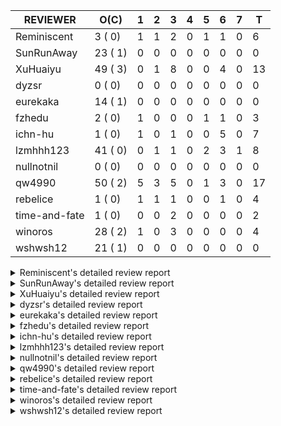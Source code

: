 |   REVIEWER    |  O(C)   | 1 | 2 | 3 | 4 | 5 | 6 | 7 | T  |
|---------------|---------|---|---|---|---|---|---|---|----|
| Reminiscent   |  3 ( 0) | 1 | 1 | 2 | 0 | 1 | 1 | 0 |  6 |
| SunRunAway    | 23 ( 1) | 0 | 0 | 0 | 0 | 0 | 0 | 0 |  0 |
| XuHuaiyu      | 49 ( 3) | 0 | 1 | 8 | 0 | 0 | 4 | 0 | 13 |
| dyzsr         |  0 ( 0) | 0 | 0 | 0 | 0 | 0 | 0 | 0 |  0 |
| eurekaka      | 14 ( 1) | 0 | 0 | 0 | 0 | 0 | 0 | 0 |  0 |
| fzhedu        |  2 ( 0) | 1 | 0 | 0 | 0 | 1 | 1 | 0 |  3 |
| ichn-hu       |  1 ( 0) | 1 | 0 | 1 | 0 | 0 | 5 | 0 |  7 |
| lzmhhh123     | 41 ( 0) | 0 | 1 | 1 | 0 | 2 | 3 | 1 |  8 |
| nullnotnil    |  0 ( 0) | 0 | 0 | 0 | 0 | 0 | 0 | 0 |  0 |
| qw4990        | 50 ( 2) | 5 | 3 | 5 | 0 | 1 | 3 | 0 | 17 |
| rebelice      |  1 ( 0) | 1 | 1 | 1 | 0 | 0 | 1 | 0 |  4 |
| time-and-fate |  1 ( 0) | 0 | 0 | 2 | 0 | 0 | 0 | 0 |  2 |
| winoros       | 28 ( 2) | 1 | 0 | 3 | 0 | 0 | 0 | 0 |  4 |
| wshwsh12      | 21 ( 1) | 0 | 0 | 0 | 0 | 0 | 0 | 0 |  0 |


<details> 
  <summary>Reminiscent's detailed review report</summary> 

## To Be Reviewed

|    REPO    |                                                                   PR                                                                   | C | LASTED |
|------------|----------------------------------------------------------------------------------------------------------------------------------------|---|--------|
| tidb/21896 | [planner: fix union doesn't handle collate correctly (#21854)](https://github.com/pingcap/tidb/pull/21896)                             |   | 65d19h |
| tidb/22354 | [planner: do not cache prepared plan if optimization depends on mutable constant (#22349)](https://github.com/pingcap/tidb/pull/22354) |   | 43d23h |
| tidb/22918 | [sessionctx: add optimization-time and wait-TS-time into the slow log (#17869)](https://github.com/pingcap/tidb/pull/22918)            |   | 16h    |


## Reviewed in Last 7 Days

|    REPO    |                                                              PR                                                               | C | D |   R    |
|------------|-------------------------------------------------------------------------------------------------------------------------------|---|---|--------|
| tidb/22911 | [statistics: make dump/load/show-stats be compatible with global-stats](https://github.com/pingcap/tidb/pull/22911)           |   | 1 | 1h     |
| tidb/22625 | [planner, statistics: allow (auto) analyze single partition in dynamic-only mode](https://github.com/pingcap/tidb/pull/22625) |   | 2 | 24d14h |
| tidb/22866 | [*: modify the switch to control global stats](https://github.com/pingcap/tidb/pull/22866)                                    |   | 3 | 0h     |
| tidb/22848 | [statistics: merge poped topn when generating the global histogram](https://github.com/pingcap/tidb/pull/22848)               |   | 3 | 1d19h  |
| tidb/22833 | [planner: fix where condition index out of range](https://github.com/pingcap/tidb/pull/22833)                                 |   | 5 | 1h     |
| tidb/22603 | [statistics: merge the partition-level histograms to a global-level histogram](https://github.com/pingcap/tidb/pull/22603)    |   | 6 | 21d16h |


</details> 


<details> 
  <summary>SunRunAway's detailed review report</summary> 

## To Be Reviewed

|     REPO     |                                                                  PR                                                                   | C | LASTED  |
|--------------|---------------------------------------------------------------------------------------------------------------------------------------|---|---------|
| docs-cn/4669 | [sql-optimization: extended statistics documentation](https://github.com/pingcap/docs-cn/pull/4669)                                   |   | 134d17h |
| tidb/19178   | [executor: Refactor probe channel](https://github.com/pingcap/tidb/pull/19178)                                                        |   | 195d16h |
| docs-cn/5561 | [Add sql optimization-related docs to toc](https://github.com/pingcap/docs-cn/pull/5561)                                              |   | 2d15h   |
| tidb/19347   | [executor: support new syntax `create/drop binding for digest` for tidb dashboard usage](https://github.com/pingcap/tidb/pull/19347)  |   | 187d23h |
| tidb/19807   | [executor: parallel evaluation for hash aggregate distinct](https://github.com/pingcap/tidb/pull/19807)                               |   | 173d10h |
| tidb/19900   | [executor: enable inline projection for sort&topN](https://github.com/pingcap/tidb/pull/19900)                                        | Y | 168d18h |
| tidb/20140   | [expressions: Support `bin-to-uuid` and `uuid-to-bin`](https://github.com/pingcap/tidb/pull/20140)                                    |   | 155d22h |
| tidb/20220   | [*: new secondary index value format](https://github.com/pingcap/tidb/pull/20220)                                                     |   | 152d16h |
| tidb/20765   | [planner: support stable result mode](https://github.com/pingcap/tidb/pull/20765)                                                     |   | 114d17h |
| tidb/21207   | [planner: fix the inappropriate out-of-range range estimation rule](https://github.com/pingcap/tidb/pull/21207)                       |   | 93d19h  |
| tidb/21277   | [executor: fix split table with large integers](https://github.com/pingcap/tidb/pull/21277)                                           |   | 91d19h  |
| tidb/21381   | [*: optimize analyze cluster index table](https://github.com/pingcap/tidb/pull/21381)                                                 |   | 86d17h  |
| tidb/21834   | [planner: enhanced index range calculation plan](https://github.com/pingcap/tidb/pull/21834)                                          |   | 70d18h  |
| tidb/21876   | [planner: bypass the DNF restriction if index merge hint is specified (#20799)](https://github.com/pingcap/tidb/pull/21876)           |   | 68d19h  |
| tidb/21878   | [planner: do not push down lock to pointGet/bacthPointGet when selection exists](https://github.com/pingcap/tidb/pull/21878)          |   | 68d18h  |
| tidb/21956   | [planner/preprocessor: disallow into-outfile clause in some place](https://github.com/pingcap/tidb/pull/21956)                        |   | 63d23h  |
| tidb/22026   | [expression: separated arithmeticPlusIntSig](https://github.com/pingcap/tidb/pull/22026)                                              |   | 61d20h  |
| tidb/22043   | [planner, executor: enhance the limit pushdown rule.](https://github.com/pingcap/tidb/pull/22043)                                     |   | 59d10h  |
| tidb/22114   | [test: fix globalkilltest (#21987)](https://github.com/pingcap/tidb/pull/22114)                                                       |   | 56d12h  |
| tidb/22181   | [planner, expression: fix error when using IN combined with subquery (#22080)](https://github.com/pingcap/tidb/pull/22181)            |   | 50d17h  |
| tidb/22217   | [*: rewrite origin SQL with default DB for SQL bindings (#21275)](https://github.com/pingcap/tidb/pull/22217)                         |   | 49d17h  |
| tidb/22365   | [planner: check index valid while forUpdateRead (#22152)](https://github.com/pingcap/tidb/pull/22365)                                 |   | 43d19h  |
| tidb/22379   | [[experiment] executor: allow aggregation to spill disk when running out of memory quota](https://github.com/pingcap/tidb/pull/22379) |   | 42d19h  |


## Reviewed in Last 7 Days

| REPO | PR | C | D | R |
|------|----|---|---|---|


</details> 


<details> 
  <summary>XuHuaiyu's detailed review report</summary> 

## To Be Reviewed

|    REPO    |                                                                              PR                                                                              | C | LASTED  |
|------------|--------------------------------------------------------------------------------------------------------------------------------------------------------------|---|---------|
| tidb/19900 | [executor: enable inline projection for sort&topN](https://github.com/pingcap/tidb/pull/19900)                                                               | Y | 168d18h |
| tidb/19957 | [executor: add builtin aggregate function `json_arrayagg`](https://github.com/pingcap/tidb/pull/19957)                                                       | Y | 166d13h |
| tidb/20040 | [planner, expression: take NullFlag into consideration when optimize the `int non-const` <cmp > `non-int const`](https://github.com/pingcap/tidb/pull/20040) | Y | 161d13h |
| tidb/20140 | [expressions: Support `bin-to-uuid` and `uuid-to-bin`](https://github.com/pingcap/tidb/pull/20140)                                                           |   | 155d22h |
| tidb/20311 | [expression: fix overflow error when convert bit to int64 (#20266)](https://github.com/pingcap/tidb/pull/20311)                                              |   | 147d21h |
| tidb/20576 | [*: fix stats feedback after tableReader handle multiple ranges](https://github.com/pingcap/tidb/pull/20576)                                                 |   | 126d13h |
| tidb/20790 | [collation: add pinyin collation for chinese charset support](https://github.com/pingcap/tidb/pull/20790)                                                    |   | 113d20h |
| tidb/20905 | [planner: fix statement-optimize not work in `TryFastPlan`](https://github.com/pingcap/tidb/pull/20905)                                                      |   | 110d17h |
| tidb/20972 | [expression: POC implementation of Vitess hashing algorithm.](https://github.com/pingcap/tidb/pull/20972)                                                    |   | 106d0h  |
| tidb/21064 | [planner, executor: fix cast not check error](https://github.com/pingcap/tidb/pull/21064)                                                                    |   | 101d8h  |
| tidb/21149 | [executor:Add runtime stat for IndexMergeReaderExecutor (#20653)](https://github.com/pingcap/tidb/pull/21149)                                                |   | 97d14h  |
| tidb/21228 | [executor: return the result immediately when combining LIMIT row_count with DISTINCT](https://github.com/pingcap/tidb/pull/21228)                           |   | 93d13h  |
| tidb/21304 | [executor: Add the HashAggExec runtime information (#20577)](https://github.com/pingcap/tidb/pull/21304)                                                     |   | 91d12h  |
| tidb/21334 | [*: make rollback work on user-defined variables](https://github.com/pingcap/tidb/pull/21334)                                                                |   | 90d14h  |
| tidb/21340 | [executor: initialize expensive query handler on domain creation](https://github.com/pingcap/tidb/pull/21340)                                                |   | 89d23h  |
| tidb/21476 | [planner: check for decimal format in cast expr (#20836)](https://github.com/pingcap/tidb/pull/21476)                                                        |   | 83d15h  |
| tidb/21536 | [executor: add slow-log file meta cache to avoid repeat read file meta information](https://github.com/pingcap/tidb/pull/21536)                              |   | 79d14h  |
| tidb/21564 | [ddl: fix Incorrect behavior of NO_ZERO_DATE when altering table](https://github.com/pingcap/tidb/pull/21564)                                                |   | 78d15h  |
| tidb/21680 | [planner: report error when ORDER BY conflicts with DISTINCT (#21286)](https://github.com/pingcap/tidb/pull/21680)                                           |   | 75d16h  |
| tidb/21853 | [expression: fix compatibility behaviors in time_format with MySQL (#21559)](https://github.com/pingcap/tidb/pull/21853)                                     |   | 69d18h  |
| tidb/21896 | [planner: fix union doesn't handle collate correctly (#21854)](https://github.com/pingcap/tidb/pull/21896)                                                   |   | 65d19h  |
| tidb/22131 | [privilege: remove leading and trailing space when create user and role](https://github.com/pingcap/tidb/pull/22131)                                         |   | 55d19h  |
| tidb/22149 | [session: set process info before building plan (#22101)](https://github.com/pingcap/tidb/pull/22149)                                                        |   | 51d19h  |
| tidb/22163 | [expression: separated arithmeticMinusIntSig](https://github.com/pingcap/tidb/pull/22163)                                                                    |   | 51d13h  |
| tidb/22186 | [executor: fix select into outfile with year type column has no data (#22175)](https://github.com/pingcap/tidb/pull/22186)                                   |   | 50d16h  |
| tidb/22294 | [planner, table: optimize the list partition pruner for range query](https://github.com/pingcap/tidb/pull/22294)                                             |   | 47d19h  |
| tidb/22307 | [ddl: fix update can see columns not public](https://github.com/pingcap/tidb/pull/22307)                                                                     |   | 47d15h  |
| tidb/22381 | [planner: check schema stale for plan cache when forUpdateRead](https://github.com/pingcap/tidb/pull/22381)                                                  |   | 42d14h  |
| tidb/22616 | [expression: from_unixtime accept 64-bit integers](https://github.com/pingcap/tidb/pull/22616)                                                               |   | 26d23h  |
| tidb/22617 | [metrics: fix wrong bucket name of coprocessor cache (#22454)](https://github.com/pingcap/tidb/pull/22617)                                                   |   | 26d23h  |
| tidb/22624 | [ planner: not pruning column used by union scan condition (#21640)](https://github.com/pingcap/tidb/pull/22624)                                             |   | 26d16h  |
| tidb/22640 | [*: refactor ExecuteInternal to return single resultset (#22546)](https://github.com/pingcap/tidb/pull/22640)                                                |   | 23d20h  |
| tidb/22696 | [expression: enable arithmetic Mod push down](https://github.com/pingcap/tidb/pull/22696)                                                                    |   | 21d17h  |
| tidb/22711 | [executor: Fix inline schema name](https://github.com/pingcap/tidb/pull/22711)                                                                               |   | 21d11h  |
| tidb/22722 | [planner, errno: make error code of ErrMixOfGroupFuncAndFields consistent with MySQL](https://github.com/pingcap/tidb/pull/22722)                            |   | 20d20h  |
| tidb/22736 | [executor: fix load data losing connection when batch_dml_size is set (#22724)](https://github.com/pingcap/tidb/pull/22736)                                  |   | 19d23h  |
| tidb/22784 | [oracle: make @@txn_scope only support local and global](https://github.com/pingcap/tidb/pull/22784)                                                         |   | 6d19h   |
| tidb/22786 | [config: deprecate `tikv-client.copr-cache.enable`](https://github.com/pingcap/tidb/pull/22786)                                                              |   | 6d18h   |
| tidb/22814 | [expression: fix enum and set type expression in where clause (#22785)](https://github.com/pingcap/tidb/pull/22814)                                          |   | 5d18h   |
| tidb/22815 | [expression: fix enum and set type expression in where clause (#22785)](https://github.com/pingcap/tidb/pull/22815)                                          |   | 5d18h   |
| tidb/22832 | [expression: push down EXTRACT to TiFlash](https://github.com/pingcap/tidb/pull/22832)                                                                       |   | 5d1h    |
| tidb/22844 | [expression: do not adjust int when it is null and compared year (#22821)](https://github.com/pingcap/tidb/pull/22844)                                       |   | 4d19h   |
| tidb/22861 | [executor: track memory usage of aggregate unparelled logic and distinct partial result.](https://github.com/pingcap/tidb/pull/22861)                        |   | 2d22h   |
| tidb/22864 | [config: use experimental_enable_list_partition to enable list table partition feature](https://github.com/pingcap/tidb/pull/22864)                          |   | 2d21h   |
| tidb/22871 | [planner/core: skip clustered index during admin check table](https://github.com/pingcap/tidb/pull/22871)                                                    |   | 2d13h   |
| tidb/22886 | [*: rename tidb_enable_tiflash_fallback_tikv to tidb_enable_engine_fallback](https://github.com/pingcap/tidb/pull/22886)                                     |   | 1d19h   |
| tidb/22912 | [executor: reduce useless memory allocation in min/max aggregate](https://github.com/pingcap/tidb/pull/22912)                                                |   | 18h     |
| tidb/22914 | [partition: fix hash partition with not between condition get wrong result](https://github.com/pingcap/tidb/pull/22914)                                      |   | 17h     |
| tidb/22922 | [store/tikv: move coprocessor out](https://github.com/pingcap/tidb/pull/22922)                                                                               |   | 15h     |


## Reviewed in Last 7 Days

|    REPO    |                                                                  PR                                                                   | C | D |   R    |
|------------|---------------------------------------------------------------------------------------------------------------------------------------|---|---|--------|
| tidb/22883 | [executor: fix regression by Tracker.Consume in aggregate.](https://github.com/pingcap/tidb/pull/22883)                               |   | 2 | 0h     |
| tidb/22822 | [expression: fixed error msg in builtinArithmeticMinusIntSig](https://github.com/pingcap/tidb/pull/22822)                             |   | 3 | 2d23h  |
| tidb/22507 | [types: fix the bug about the wrong query result for decimal type ](https://github.com/pingcap/tidb/pull/22507)                       |   | 3 | 28d7h  |
| tidb/22559 | [planner: split test data from test cases in cbo_test.go](https://github.com/pingcap/tidb/pull/22559)                                 |   | 3 | 26d2h  |
| tidb/22714 | [executor: add close recordSet in executor](https://github.com/pingcap/tidb/pull/22714)                                               |   | 3 | 18d6h  |
| tidb/22760 | [expression: fix wrong error info](https://github.com/pingcap/tidb/pull/22760)                                                        |   | 3 | 14d7h  |
| tidb/22830 | [planner: fix incorrect duration between compare](https://github.com/pingcap/tidb/pull/22830)                                         |   | 3 | 2d17h  |
| tidb/22426 | [expression: fix bugs in builtinfunction ArithmeticMinusInt logic](https://github.com/pingcap/tidb/pull/22426)                        |   | 3 | 34d23h |
| tidb/22861 | [executor: track memory usage of aggregate unparelled logic and distinct partial result.](https://github.com/pingcap/tidb/pull/22861) |   | 3 | 5h     |
| tidb/22812 | [ executor: add new format specifier(%# %@ %.) for str_to_date expression (#22790)](https://github.com/pingcap/tidb/pull/22812)       |   | 6 | 0h     |
| tidb/22790 | [ executor: add new format specifier(%# %@ %.) for str_to_date expression](https://github.com/pingcap/tidb/pull/22790)                |   | 6 | 21h    |
| tidb/22785 | [expression: fix enum and set type expression in where clause](https://github.com/pingcap/tidb/pull/22785)                            |   | 6 | 23h    |
| tidb/22737 | [executor: fix load data losing connection when batch_dml_size is set (#22724)](https://github.com/pingcap/tidb/pull/22737)           |   | 6 | 14d0h  |


</details> 


<details> 
  <summary>dyzsr's detailed review report</summary> 

## To Be Reviewed

| REPO | PR | C | LASTED |
|------|----|---|--------|


## Reviewed in Last 7 Days

| REPO | PR | C | D | R |
|------|----|---|---|---|


</details> 


<details> 
  <summary>eurekaka's detailed review report</summary> 

## To Be Reviewed

|    REPO    |                                                                   PR                                                                   | C | LASTED  |
|------------|----------------------------------------------------------------------------------------------------------------------------------------|---|---------|
| tidb/19347 | [executor: support new syntax `create/drop binding for digest` for tidb dashboard usage](https://github.com/pingcap/tidb/pull/19347)   |   | 187d23h |
| tidb/20877 | [statistics: collect index usage information](https://github.com/pingcap/tidb/pull/20877)                                              |   | 111d16h |
| tidb/21444 | [planner: ignore anonymous index while tiflash replica is available](https://github.com/pingcap/tidb/pull/21444)                       |   | 84d12h  |
| tidb/21680 | [planner: report error when ORDER BY conflicts with DISTINCT (#21286)](https://github.com/pingcap/tidb/pull/21680)                     |   | 75d16h  |
| tidb/21994 | [range: fix overflow value access index ](https://github.com/pingcap/tidb/pull/21994)                                                  |   | 62d22h  |
| tidb/22342 | [session: fix two cases when updating bind info (#22338)](https://github.com/pingcap/tidb/pull/22342)                                  |   | 44d18h  |
| tidb/22354 | [planner: do not cache prepared plan if optimization depends on mutable constant (#22349)](https://github.com/pingcap/tidb/pull/22354) |   | 43d23h  |
| tidb/22369 | [session: fix the duplicate binding case when updating bind info (#22367)](https://github.com/pingcap/tidb/pull/22369)                 |   | 43d17h  |
| tidb/22416 | [core: fix subQuery at projection in only_full_group](https://github.com/pingcap/tidb/pull/22416)                                      | Y | 39d11h  |
| tidb/22559 | [planner: split test data from test cases in cbo_test.go](https://github.com/pingcap/tidb/pull/22559)                                  |   | 28d19h  |
| tidb/22733 | [bindinfo: use new sql apis (#22653)](https://github.com/pingcap/tidb/pull/22733)                                                      |   | 20d15h  |
| tidb/22734 | [bindinfo: use new sql apis (#22653)](https://github.com/pingcap/tidb/pull/22734)                                                      |   | 20d15h  |
| tidb/22778 | [*: add support for dynamic privileges](https://github.com/pingcap/tidb/pull/22778)                                                    |   | 8d7h    |
| tidb/22921 | [planner: make column pruning support cluster index](https://github.com/pingcap/tidb/pull/22921)                                       |   | 15h     |


## Reviewed in Last 7 Days

| REPO | PR | C | D | R |
|------|----|---|---|---|


</details> 


<details> 
  <summary>fzhedu's detailed review report</summary> 

## To Be Reviewed

|    REPO    |                                                  PR                                                   | C | LASTED |
|------------|-------------------------------------------------------------------------------------------------------|---|--------|
| tidb/22662 | [planner/core: let mpp support partition tables](https://github.com/pingcap/tidb/pull/22662)          |   | 22d18h |
| tidb/22845 | [planner: fix bug of mpp wrongly set schema of exchanger](https://github.com/pingcap/tidb/pull/22845) |   | 4d17h  |


## Reviewed in Last 7 Days

|    REPO    |                                                              PR                                                              | C | D |   R    |
|------------|------------------------------------------------------------------------------------------------------------------------------|---|---|--------|
| tidb/22803 | [store/mockstore/unistore: refine and add more mpp tests](https://github.com/pingcap/tidb/pull/22803)                        |   | 1 | 5d9h   |
| tidb/22725 | [planner, distsql: fix the behaviour of building ranges for TiFlash](https://github.com/pingcap/tidb/pull/22725)             |   | 5 | 15d23h |
| tidb/22713 | [expression: Add warning info for exprs that can not be pushed to storage layer](https://github.com/pingcap/tidb/pull/22713) |   | 6 | 15d12h |


</details> 


<details> 
  <summary>ichn-hu's detailed review report</summary> 

## To Be Reviewed

|    REPO    |                                                            PR                                                            | C | LASTED |
|------------|--------------------------------------------------------------------------------------------------------------------------|---|--------|
| tidb/21853 | [expression: fix compatibility behaviors in time_format with MySQL (#21559)](https://github.com/pingcap/tidb/pull/21853) |   | 69d18h |


## Reviewed in Last 7 Days

|    REPO    |                                                           PR                                                           | C | D |   R    |
|------------|------------------------------------------------------------------------------------------------------------------------|---|---|--------|
| tidb/22912 | [executor: reduce useless memory allocation in min/max aggregate](https://github.com/pingcap/tidb/pull/22912)          |   | 1 | 3h     |
| tidb/22844 | [expression: do not adjust int when it is null and compared year (#22821)](https://github.com/pingcap/tidb/pull/22844) |   | 3 | 1d20h  |
| tidb/22821 | [expression: do not adjust int when it is null and compared year](https://github.com/pingcap/tidb/pull/22821)          |   | 6 | 0h     |
| tidb/22815 | [expression: fix enum and set type expression in where clause (#22785)](https://github.com/pingcap/tidb/pull/22815)    |   | 6 | 0h     |
| tidb/22814 | [expression: fix enum and set type expression in where clause (#22785)](https://github.com/pingcap/tidb/pull/22814)    |   | 6 | 0h     |
| tidb/22785 | [expression: fix enum and set type expression in where clause](https://github.com/pingcap/tidb/pull/22785)             |   | 6 | 23h    |
| tidb/22701 | [expression: refine performance of EXTRACT function](https://github.com/pingcap/tidb/pull/22701)                       |   | 6 | 15d20h |


</details> 


<details> 
  <summary>lzmhhh123's detailed review report</summary> 

## To Be Reviewed

|     REPO     |                                                                  PR                                                                   | C | LASTED  |
|--------------|---------------------------------------------------------------------------------------------------------------------------------------|---|---------|
| tidb/19347   | [executor: support new syntax `create/drop binding for digest` for tidb dashboard usage](https://github.com/pingcap/tidb/pull/19347)  |   | 187d23h |
| docs-cn/5561 | [Add sql optimization-related docs to toc](https://github.com/pingcap/docs-cn/pull/5561)                                              |   | 2d15h   |
| tidb/20444   | [expression: add json_merge_patch](https://github.com/pingcap/tidb/pull/20444)                                                        |   | 133d21h |
| tidb/20465   | [expression: add uuidShortFunction](https://github.com/pingcap/tidb/pull/20465)                                                       |   | 132d19h |
| tidb/20642   | [executor: modify admin executors to support partitioned table with global index](https://github.com/pingcap/tidb/pull/20642)         |   | 121d15h |
| tidb/20903   | [planner: fix confused and unnecessary double-projection in plans.](https://github.com/pingcap/tidb/pull/20903)                       |   | 110d17h |
| tidb/21018   | [planner: don't push down null sensitive join conditions (#19620)](https://github.com/pingcap/tidb/pull/21018)                        |   | 104d16h |
| tidb/21195   | [brie: integrate lightning to suport IMPORT statement](https://github.com/pingcap/tidb/pull/21195)                                    |   | 93d22h  |
| tidb/21334   | [*: make rollback work on user-defined variables](https://github.com/pingcap/tidb/pull/21334)                                         |   | 90d14h  |
| tidb/21347   | [session: make rollback work on global variables](https://github.com/pingcap/tidb/pull/21347)                                         |   | 89d19h  |
| tidb/21401   | [expression: incompatibility with MySQL for ADDTIME()](https://github.com/pingcap/tidb/pull/21401)                                    |   | 86d11h  |
| tidb/21444   | [planner: ignore anonymous index while tiflash replica is available](https://github.com/pingcap/tidb/pull/21444)                      |   | 84d12h  |
| tidb/21487   | [*: ensure TABLE statement works](https://github.com/pingcap/tidb/pull/21487)                                                         |   | 83d4h   |
| tidb/21641   | [executor: Fix pessimistic lock doesn't work on the partition table for subquery/joins](https://github.com/pingcap/tidb/pull/21641)   |   | 76d18h  |
| tidb/21651   | [planner: allow filter condition pushing down to IndexScan for prefix index](https://github.com/pingcap/tidb/pull/21651)              |   | 76d13h  |
| tidb/21680   | [planner: report error when ORDER BY conflicts with DISTINCT (#21286)](https://github.com/pingcap/tidb/pull/21680)                    |   | 75d16h  |
| tidb/22126   | [*: add `sys` schema, `sys.SCHEMA_UNUSED_INDEXES` view and `sys.SCHEMA_INDEX_USAGE` view](https://github.com/pingcap/tidb/pull/22126) |   | 55d19h  |
| tidb/22149   | [session: set process info before building plan (#22101)](https://github.com/pingcap/tidb/pull/22149)                                 |   | 51d19h  |
| tidb/22188   | [planner: do not use indexMerge when the path only use a single index (#22168)](https://github.com/pingcap/tidb/pull/22188)           |   | 50d13h  |
| tidb/22361   | [table: fix insert into _tidb_rowid panic and rebase it if needed (#22062)](https://github.com/pingcap/tidb/pull/22361)               |   | 43d20h  |
| tidb/22372   | [executor: fix SelectForUpdate in decorrelated subquery under pessimistic mode](https://github.com/pingcap/tidb/pull/22372)           |   | 43d9h   |
| tidb/22430   | [*: refactor table.Table interface, clean up unnecessay methods](https://github.com/pingcap/tidb/pull/22430)                          |   | 36d23h  |
| tidb/22478   | [planner, executor: fix query partition table with global unique index get wrong result](https://github.com/pingcap/tidb/pull/22478)  |   | 34d13h  |
| tidb/22625   | [planner, statistics: allow (auto) analyze single partition in dynamic-only mode](https://github.com/pingcap/tidb/pull/22625)         |   | 26d14h  |
| tidb/22631   | [executor: refine window processor](https://github.com/pingcap/tidb/pull/22631)                                                       |   | 24d22h  |
| tidb/22656   | [*: move new api out of session package (#22591)](https://github.com/pingcap/tidb/pull/22656)                                         |   | 23d0h   |
| tidb/22662   | [planner/core: let mpp support partition tables](https://github.com/pingcap/tidb/pull/22662)                                          |   | 22d18h  |
| tidb/22699   | [brie: add error info column and history backup/restore info in sql](https://github.com/pingcap/tidb/pull/22699)                      |   | 21d16h  |
| tidb/22714   | [executor: add close recordSet in executor](https://github.com/pingcap/tidb/pull/22714)                                               |   | 20d23h  |
| tidb/22728   | [store/tikv_driver:move MemManager from KVStore to tikvStore](https://github.com/pingcap/tidb/pull/22728)                             |   | 20d18h  |
| tidb/22734   | [bindinfo: use new sql apis (#22653)](https://github.com/pingcap/tidb/pull/22734)                                                     |   | 20d15h  |
| tidb/22812   | [ executor: add new format specifier(%# %@ %.) for str_to_date expression (#22790)](https://github.com/pingcap/tidb/pull/22812)       |   | 5d19h   |
| tidb/22829   | [planner: let tikv know primary prefix columns info](https://github.com/pingcap/tidb/pull/22829)                                      |   | 5d13h   |
| tidb/22834   | [executor, server: load_data.go is changed and add unit test](https://github.com/pingcap/tidb/pull/22834)                             |   | 5d0h    |
| tidb/22847   | [[draft] store: move unionstore into tikv pakcage1: move TableInfo out of unionstore](https://github.com/pingcap/tidb/pull/22847)     |   | 4d16h   |
| tidb/22857   | [store: move mockstore/mocktikv to tikv/mockstore/mocktikv](https://github.com/pingcap/tidb/pull/22857)                               |   | 3d20h   |
| tidb/22860   | [planner: include "CREATE/DROP TEMPORARY TABLE" to noop functions (##609)](https://github.com/pingcap/tidb/pull/22860)                |   | 3d8h    |
| tidb/22866   | [*: modify the switch to control global stats](https://github.com/pingcap/tidb/pull/22866)                                            |   | 2d18h   |
| tidb/22904   | [server: support MVCC-get HTTP API for clustered index](https://github.com/pingcap/tidb/pull/22904)                                   |   | 1d12h   |
| tidb/22910   | [util: optimize the performance of restore with db](https://github.com/pingcap/tidb/pull/22910)                                       |   | 19h     |
| tidb/22912   | [executor: reduce useless memory allocation in min/max aggregate](https://github.com/pingcap/tidb/pull/22912)                         |   | 18h     |


## Reviewed in Last 7 Days

|     REPO     |                                                           PR                                                           | C | D |   R    |
|--------------|------------------------------------------------------------------------------------------------------------------------|---|---|--------|
| tidb/22883   | [executor: fix regression by Tracker.Consume in aggregate.](https://github.com/pingcap/tidb/pull/22883)                |   | 2 | 3h     |
| tidb/22822   | [expression: fixed error msg in builtinArithmeticMinusIntSig](https://github.com/pingcap/tidb/pull/22822)              |   | 3 | 2d23h  |
| docs-cn/4933 | [explain: add joins](https://github.com/pingcap/docs-cn/pull/4933)                                                     |   | 5 | 91d21h |
| docs-cn/4913 | [explain: add indexes](https://github.com/pingcap/docs-cn/pull/4913)                                                   |   | 5 | 95d19h |
| tidb/22790   | [ executor: add new format specifier(%# %@ %.) for str_to_date expression](https://github.com/pingcap/tidb/pull/22790) |   | 6 | 21h    |
| tidb/22701   | [expression: refine performance of EXTRACT function](https://github.com/pingcap/tidb/pull/22701)                       |   | 6 | 15d19h |
| tidb/22426   | [expression: fix bugs in builtinfunction ArithmeticMinusInt logic](https://github.com/pingcap/tidb/pull/22426)         |   | 6 | 31d20h |
| tidb/22463   | [executor: make memory tracker for aggregate more accurate.](https://github.com/pingcap/tidb/pull/22463)               |   | 7 | 28d0h  |


</details> 


<details> 
  <summary>nullnotnil's detailed review report</summary> 

## To Be Reviewed

| REPO | PR | C | LASTED |
|------|----|---|--------|


## Reviewed in Last 7 Days

| REPO | PR | C | D | R |
|------|----|---|---|---|


</details> 


<details> 
  <summary>qw4990's detailed review report</summary> 

## To Be Reviewed

|     REPO     |                                                                           PR                                                                           | C | LASTED  |
|--------------|--------------------------------------------------------------------------------------------------------------------------------------------------------|---|---------|
| docs-cn/5484 | [system variable: add tidb_enable_engine_fallback](https://github.com/pingcap/docs-cn/pull/5484)                                                       |   | 21d17h  |
| tidb/19029   | [types: fix unexpected NOT_NULL flags](https://github.com/pingcap/tidb/pull/19029)                                                                     |   | 202d22h |
| docs-cn/5561 | [Add sql optimization-related docs to toc](https://github.com/pingcap/docs-cn/pull/5561)                                                               |   | 2d15h   |
| tidb/20354   | [planner: rename relational operators (#14575)](https://github.com/pingcap/tidb/pull/20354)                                                            | Y | 140d5h  |
| tidb/20708   | [*: separate auto_increment ID allocator from _tidb_rowid allocator](https://github.com/pingcap/tidb/pull/20708)                                       |   | 118d20h |
| tidb/20969   | [executor: Improve the performance of appending not fixed columns](https://github.com/pingcap/tidb/pull/20969)                                         |   | 106d9h  |
| tidb/20972   | [expression: POC implementation of Vitess hashing algorithm.](https://github.com/pingcap/tidb/pull/20972)                                              |   | 106d0h  |
| tidb/21018   | [planner: don't push down null sensitive join conditions (#19620)](https://github.com/pingcap/tidb/pull/21018)                                         |   | 104d16h |
| tidb/21149   | [executor:Add runtime stat for IndexMergeReaderExecutor (#20653)](https://github.com/pingcap/tidb/pull/21149)                                          |   | 97d14h  |
| tidb/21304   | [executor: Add the HashAggExec runtime information (#20577)](https://github.com/pingcap/tidb/pull/21304)                                               |   | 91d12h  |
| tidb/21318   | [planner, expression: use the range of column types to simplify expressions](https://github.com/pingcap/tidb/pull/21318)                               |   | 90d18h  |
| tidb/21401   | [expression: incompatibility with MySQL for ADDTIME()](https://github.com/pingcap/tidb/pull/21401)                                                     |   | 86d11h  |
| tidb/21476   | [planner: check for decimal format in cast expr (#20836)](https://github.com/pingcap/tidb/pull/21476)                                                  |   | 83d15h  |
| tidb/21508   | [execution: fix dayofweek('0000-00-00') behavior](https://github.com/pingcap/tidb/pull/21508)                                                          |   | 82d9h   |
| tidb/21680   | [planner: report error when ORDER BY conflicts with DISTINCT (#21286)](https://github.com/pingcap/tidb/pull/21680)                                     |   | 75d16h  |
| tidb/21876   | [planner: bypass the DNF restriction if index merge hint is specified (#20799)](https://github.com/pingcap/tidb/pull/21876)                            |   | 68d19h  |
| tidb/21887   | [types: support %X %V %W formats for STR_TO_DATE()](https://github.com/pingcap/tidb/pull/21887)                                                        |   | 67d11h  |
| tidb/21930   | [planner: propagate NDV of column groups across plan nodes (#17854)](https://github.com/pingcap/tidb/pull/21930)                                       |   | 64d18h  |
| tidb/21954   | [planner/cascades: add rule `PushSelDownApply`](https://github.com/pingcap/tidb/pull/21954)                                                            |   | 63d23h  |
| tidb/22090   | [planner: push aggregation operators down to projection and union by default](https://github.com/pingcap/tidb/pull/22090)                              |   | 56d22h  |
| tidb/22146   | [executor: forbid SFU on view](https://github.com/pingcap/tidb/pull/22146)                                                                             |   | 51d21h  |
| tidb/22217   | [*: rewrite origin SQL with default DB for SQL bindings (#21275)](https://github.com/pingcap/tidb/pull/22217)                                          |   | 49d17h  |
| tidb/22234   | [executor, planner: ON DUPLICATE UPDATE can refer to un-project col (#14412)](https://github.com/pingcap/tidb/pull/22234)                              |   | 49d15h  |
| tidb/22261   | [time: fix parse datetime won't truncate the reluctant string (#22232)](https://github.com/pingcap/tidb/pull/22261)                                    |   | 48d19h  |
| tidb/22307   | [ddl: fix update can see columns not public](https://github.com/pingcap/tidb/pull/22307)                                                               |   | 47d15h  |
| tidb/22342   | [session: fix two cases when updating bind info (#22338)](https://github.com/pingcap/tidb/pull/22342)                                                  |   | 44d18h  |
| tidb/22369   | [session: fix the duplicate binding case when updating bind info (#22367)](https://github.com/pingcap/tidb/pull/22369)                                 |   | 43d17h  |
| tidb/22374   | [expression: separated arithmeticIntDivideSig](https://github.com/pingcap/tidb/pull/22374)                                                             |   | 43d0h   |
| tidb/22415   | [ddl: refactor placement package](https://github.com/pingcap/tidb/pull/22415)                                                                          |   | 39d17h  |
| tidb/22456   | [distsql, executor: disable cache during staleness transaction](https://github.com/pingcap/tidb/pull/22456)                                            |   | 35d15h  |
| tidb/22471   | [ddl, executor: fix creating unique index without partition column error when enable-global-index is true](https://github.com/pingcap/tidb/pull/22471) |   | 34d17h  |
| tidb/22489   | [infoschema: support query partition_id from infoschema.partitions (#22240)](https://github.com/pingcap/tidb/pull/22489)                               |   | 33d19h  |
| tidb/22507   | [types: fix the bug about the wrong query result for decimal type ](https://github.com/pingcap/tidb/pull/22507)                                        |   | 30d23h  |
| tidb/22541   | [expression: Support builtin function SOUNDEX](https://github.com/pingcap/tidb/pull/22541)                                                             |   | 29d9h   |
| tidb/22559   | [planner: split test data from test cases in cbo_test.go](https://github.com/pingcap/tidb/pull/22559)                                                  |   | 28d19h  |
| tidb/22565   | [statistics: fix panic occurs when stats cache inconsistency (#22465)](https://github.com/pingcap/tidb/pull/22565)                                     | Y | 28d17h  |
| tidb/22641   | [*: do not report error for prepared stmt execution if tidb_snapshot is set (#22568)](https://github.com/pingcap/tidb/pull/22641)                      |   | 23d19h  |
| tidb/22733   | [bindinfo: use new sql apis (#22653)](https://github.com/pingcap/tidb/pull/22733)                                                                      |   | 20d15h  |
| tidb/22734   | [bindinfo: use new sql apis (#22653)](https://github.com/pingcap/tidb/pull/22734)                                                                      |   | 20d15h  |
| tidb/22760   | [expression: fix wrong error info](https://github.com/pingcap/tidb/pull/22760)                                                                         |   | 17d0h   |
| tidb/22778   | [*: add support for dynamic privileges](https://github.com/pingcap/tidb/pull/22778)                                                                    |   | 8d7h    |
| tidb/22814   | [expression: fix enum and set type expression in where clause (#22785)](https://github.com/pingcap/tidb/pull/22814)                                    |   | 5d18h   |
| tidb/22815   | [expression: fix enum and set type expression in where clause (#22785)](https://github.com/pingcap/tidb/pull/22815)                                    |   | 5d18h   |
| tidb/22862   | [brie: fix the problem that ddl restored by BR via SQL is not replicated to downstream](https://github.com/pingcap/tidb/pull/22862)                    |   | 2d22h   |
| tidb/22885   | [*: adapt new api for the executor package (#22644)](https://github.com/pingcap/tidb/pull/22885)                                                       |   | 1d20h   |
| tidb/22912   | [executor: reduce useless memory allocation in min/max aggregate](https://github.com/pingcap/tidb/pull/22912)                                          |   | 18h     |
| tidb/22915   | [planner: build correct MaxOneRow info from multi-column conditions](https://github.com/pingcap/tidb/pull/22915)                                       |   | 17h     |
| tidb/22923   | [expression: correct constant propagation for collation (#22666)](https://github.com/pingcap/tidb/pull/22923)                                          |   | 14h     |
| tidb/22924   | [planner: fix wrong index merge selection (#22825)](https://github.com/pingcap/tidb/pull/22924)                                                        |   | 13h     |
| tidb/22926   | [expression: add overflow check in multiplyInt](https://github.com/pingcap/tidb/pull/22926)                                                            |   | 13h     |


## Reviewed in Last 7 Days

|    REPO    |                                                                     PR                                                                      | C | D |   R    |
|------------|---------------------------------------------------------------------------------------------------------------------------------------------|---|---|--------|
| tidb/22825 | [planner: fix wrong index merge selection](https://github.com/pingcap/tidb/pull/22825)                                                      |   | 1 | 5d0h   |
| tidb/22803 | [store/mockstore/unistore: refine and add more mpp tests](https://github.com/pingcap/tidb/pull/22803)                                       |   | 1 | 5d6h   |
| tidb/22866 | [*: modify the switch to control global stats](https://github.com/pingcap/tidb/pull/22866)                                                  |   | 1 | 2d1h   |
| tidb/22666 | [expression: correct constant propagation for collation](https://github.com/pingcap/tidb/pull/22666)                                        |   | 1 | 22d0h  |
| tidb/22649 | [planner: decorrelate LogicalApply with inner join as the inner child](https://github.com/pingcap/tidb/pull/22649)                          |   | 1 | 22d21h |
| tidb/22682 | [statistics: introduce new estimation logic when index histogram fails to estimate](https://github.com/pingcap/tidb/pull/22682)             |   | 2 | 20d19h |
| tidb/22878 | [statistics: merge partition-level FMSketch to global-level FMSketch and update the column NDV](https://github.com/pingcap/tidb/pull/22878) |   | 2 | 7h     |
| tidb/22836 | [expression: add integration test for partition pruning](https://github.com/pingcap/tidb/pull/22836)                                        |   | 2 | 3d3h   |
| tidb/22841 | [statistics: support to store FMSketch and add FMSketch to column stats](https://github.com/pingcap/tidb/pull/22841)                        |   | 3 | 2d6h   |
| tidb/22677 | [*: use `explain format = 'brief'` for tests](https://github.com/pingcap/tidb/pull/22677)                                                   |   | 3 | 19d21h |
| tidb/22846 | [stats, planner, sessionctx: handle compatibility between feedback and ver2 stats](https://github.com/pingcap/tidb/pull/22846)              |   | 3 | 1d21h  |
| tidb/22848 | [statistics: merge poped topn when generating the global histogram](https://github.com/pingcap/tidb/pull/22848)                             |   | 3 | 1d17h  |
| tidb/22833 | [planner: fix where condition index out of range](https://github.com/pingcap/tidb/pull/22833)                                               |   | 3 | 2d2h   |
| tidb/22725 | [planner, distsql: fix the behaviour of building ranges for TiFlash](https://github.com/pingcap/tidb/pull/22725)                            |   | 5 | 16d2h  |
| tidb/22433 | [statistics: merge partition-level TopN to global-level TopN](https://github.com/pingcap/tidb/pull/22433)                                   |   | 6 | 31d4h  |
| tidb/22625 | [planner, statistics: allow (auto) analyze single partition in dynamic-only mode](https://github.com/pingcap/tidb/pull/22625)               |   | 6 | 20d22h |
| tidb/22603 | [statistics: merge the partition-level histograms to a global-level histogram](https://github.com/pingcap/tidb/pull/22603)                  |   | 6 | 21d16h |


</details> 


<details> 
  <summary>rebelice's detailed review report</summary> 

## To Be Reviewed

|    REPO    |                                                      PR                                                       | C | LASTED |
|------------|---------------------------------------------------------------------------------------------------------------|---|--------|
| tidb/22893 | [parser: quote identifier with backquote when getting SQL digest](https://github.com/pingcap/tidb/pull/22893) |   | 1d16h  |


## Reviewed in Last 7 Days

|    REPO    |                                                                     PR                                                                      | C | D |   R   |
|------------|---------------------------------------------------------------------------------------------------------------------------------------------|---|---|-------|
| tidb/22911 | [statistics: make dump/load/show-stats be compatible with global-stats](https://github.com/pingcap/tidb/pull/22911)                         |   | 1 | 2h    |
| tidb/22878 | [statistics: merge partition-level FMSketch to global-level FMSketch and update the column NDV](https://github.com/pingcap/tidb/pull/22878) |   | 2 | 7h    |
| tidb/22841 | [statistics: support to store FMSketch and add FMSketch to column stats](https://github.com/pingcap/tidb/pull/22841)                        |   | 3 | 2d6h  |
| tidb/22433 | [statistics: merge partition-level TopN to global-level TopN](https://github.com/pingcap/tidb/pull/22433)                                   |   | 6 | 31d3h |


</details> 


<details> 
  <summary>time-and-fate's detailed review report</summary> 

## To Be Reviewed

|    REPO    |                                            PR                                             | C | LASTED  |
|------------|-------------------------------------------------------------------------------------------|---|---------|
| tidb/20877 | [statistics: collect index usage information](https://github.com/pingcap/tidb/pull/20877) |   | 111d16h |


## Reviewed in Last 7 Days

|    REPO    |                                                               PR                                                                | C | D |   R    |
|------------|---------------------------------------------------------------------------------------------------------------------------------|---|---|--------|
| tidb/22677 | [*: use `explain format = 'brief'` for tests](https://github.com/pingcap/tidb/pull/22677)                                       |   | 3 | 19d21h |
| tidb/22682 | [statistics: introduce new estimation logic when index histogram fails to estimate](https://github.com/pingcap/tidb/pull/22682) |   | 3 | 19d14h |


</details> 


<details> 
  <summary>winoros's detailed review report</summary> 

## To Be Reviewed

|     REPO     |                                                             PR                                                              | C | LASTED  |
|--------------|-----------------------------------------------------------------------------------------------------------------------------|---|---------|
| docs-cn/4669 | [sql-optimization: extended statistics documentation](https://github.com/pingcap/docs-cn/pull/4669)                         |   | 134d17h |
| tidb/19957   | [executor: add builtin aggregate function `json_arrayagg`](https://github.com/pingcap/tidb/pull/19957)                      | Y | 166d13h |
| docs-cn/5484 | [system variable: add tidb_enable_engine_fallback](https://github.com/pingcap/docs-cn/pull/5484)                            |   | 21d17h  |
| tidb/20311   | [expression: fix overflow error when convert bit to int64 (#20266)](https://github.com/pingcap/tidb/pull/20311)             |   | 147d21h |
| tidb/20765   | [planner: support stable result mode](https://github.com/pingcap/tidb/pull/20765)                                           |   | 114d17h |
| tidb/20877   | [statistics: collect index usage information](https://github.com/pingcap/tidb/pull/20877)                                   |   | 111d16h |
| tidb/21018   | [planner: don't push down null sensitive join conditions (#19620)](https://github.com/pingcap/tidb/pull/21018)              |   | 104d16h |
| tidb/21207   | [planner: fix the inappropriate out-of-range range estimation rule](https://github.com/pingcap/tidb/pull/21207)             |   | 93d19h  |
| tidb/21476   | [planner: check for decimal format in cast expr (#20836)](https://github.com/pingcap/tidb/pull/21476)                       |   | 83d15h  |
| tidb/21487   | [*: ensure TABLE statement works](https://github.com/pingcap/tidb/pull/21487)                                               |   | 83d4h   |
| tidb/21876   | [planner: bypass the DNF restriction if index merge hint is specified (#20799)](https://github.com/pingcap/tidb/pull/21876) |   | 68d19h  |
| tidb/21930   | [planner: propagate NDV of column groups across plan nodes (#17854)](https://github.com/pingcap/tidb/pull/21930)            |   | 64d18h  |
| tidb/21954   | [planner/cascades: add rule `PushSelDownApply`](https://github.com/pingcap/tidb/pull/21954)                                 |   | 63d23h  |
| tidb/22090   | [planner: push aggregation operators down to projection and union by default](https://github.com/pingcap/tidb/pull/22090)   |   | 56d22h  |
| tidb/22365   | [planner: check index valid while forUpdateRead (#22152)](https://github.com/pingcap/tidb/pull/22365)                       |   | 43d19h  |
| tidb/22489   | [infoschema: support query partition_id from infoschema.partitions (#22240)](https://github.com/pingcap/tidb/pull/22489)    |   | 33d19h  |
| tidb/22504   | [*:Fix the fetchHotRegion bug that the count always zero](https://github.com/pingcap/tidb/pull/22504)                       |   | 31d19h  |
| tidb/22565   | [statistics: fix panic occurs when stats cache inconsistency (#22465)](https://github.com/pingcap/tidb/pull/22565)          | Y | 28d17h  |
| tidb/22624   | [ planner: not pruning column used by union scan condition (#21640)](https://github.com/pingcap/tidb/pull/22624)            |   | 26d16h  |
| tidb/22804   | [session, util: update session to use new APIs (#22652)](https://github.com/pingcap/tidb/pull/22804)                        |   | 5d21h   |
| tidb/22830   | [planner: fix incorrect duration between compare](https://github.com/pingcap/tidb/pull/22830)                               |   | 5d9h    |
| tidb/22845   | [planner: fix bug of mpp wrongly set schema of exchanger](https://github.com/pingcap/tidb/pull/22845)                       |   | 4d17h   |
| tidb/22867   | [WIP: allow pushdown count distinct when enumerate physical plans](https://github.com/pingcap/tidb/pull/22867)              |   | 2d17h   |
| tidb/22886   | [*: rename tidb_enable_tiflash_fallback_tikv to tidb_enable_engine_fallback](https://github.com/pingcap/tidb/pull/22886)    |   | 1d19h   |
| tidb/22914   | [partition: fix hash partition with not between condition get wrong result](https://github.com/pingcap/tidb/pull/22914)     |   | 17h     |
| tidb/22915   | [planner: build correct MaxOneRow info from multi-column conditions](https://github.com/pingcap/tidb/pull/22915)            |   | 17h     |
| tidb/22923   | [expression: correct constant propagation for collation (#22666)](https://github.com/pingcap/tidb/pull/22923)               |   | 14h     |
| tidb/22924   | [planner: fix wrong index merge selection (#22825)](https://github.com/pingcap/tidb/pull/22924)                             |   | 13h     |


## Reviewed in Last 7 Days

|    REPO    |                                                               PR                                                               | C | D |   R    |
|------------|--------------------------------------------------------------------------------------------------------------------------------|---|---|--------|
| tidb/22666 | [expression: correct constant propagation for collation](https://github.com/pingcap/tidb/pull/22666)                           |   | 1 | 22d0h  |
| tidb/21651 | [planner: allow filter condition pushing down to IndexScan for prefix index](https://github.com/pingcap/tidb/pull/21651)       |   | 3 | 73d19h |
| tidb/22846 | [stats, planner, sessionctx: handle compatibility between feedback and ver2 stats](https://github.com/pingcap/tidb/pull/22846) |   | 3 | 1d22h  |
| tidb/22825 | [planner: fix wrong index merge selection](https://github.com/pingcap/tidb/pull/22825)                                         |   | 3 | 2d20h  |


</details> 


<details> 
  <summary>wshwsh12's detailed review report</summary> 

## To Be Reviewed

|    REPO    |                                                               PR                                                               | C | LASTED  |
|------------|--------------------------------------------------------------------------------------------------------------------------------|---|---------|
| tidb/19557 | [*: Integrate timeline tracing with TiKV](https://github.com/pingcap/tidb/pull/19557)                                          |   | 180d23h |
| tidb/19807 | [executor: parallel evaluation for hash aggregate distinct](https://github.com/pingcap/tidb/pull/19807)                        |   | 173d10h |
| tidb/19957 | [executor: add builtin aggregate function `json_arrayagg`](https://github.com/pingcap/tidb/pull/19957)                         | Y | 166d13h |
| tidb/21381 | [*: optimize analyze cluster index table](https://github.com/pingcap/tidb/pull/21381)                                          |   | 86d17h  |
| tidb/21487 | [*: ensure TABLE statement works](https://github.com/pingcap/tidb/pull/21487)                                                  |   | 83d4h   |
| tidb/21887 | [types: support %X %V %W formats for STR_TO_DATE()](https://github.com/pingcap/tidb/pull/21887)                                |   | 67d11h  |
| tidb/22269 | [executor: check storage.block-cache.capacity value](https://github.com/pingcap/tidb/pull/22269)                               |   | 48d17h  |
| tidb/22378 | [executor: vectorize hash aggregate](https://github.com/pingcap/tidb/pull/22378)                                               |   | 42d19h  |
| tidb/22382 | [*: add infoschema client errors](https://github.com/pingcap/tidb/pull/22382)                                                  |   | 42d5h   |
| tidb/22426 | [expression: fix bugs in builtinfunction ArithmeticMinusInt logic](https://github.com/pingcap/tidb/pull/22426)                 |   | 37d16h  |
| tidb/22628 | [executor: Improve max/min window function with deque-based sliding window](https://github.com/pingcap/tidb/pull/22628)        |   | 25d23h  |
| tidb/22748 | [executor, privilege: fix failure on grant USAGE privilege operation](https://github.com/pingcap/tidb/pull/22748)              |   | 19d16h  |
| tidb/22772 | [Executor: Resolve bug where show index from perf_schema had no results](https://github.com/pingcap/tidb/pull/22772)           |   | 9d10h   |
| tidb/22803 | [store/mockstore/unistore: refine and add more mpp tests](https://github.com/pingcap/tidb/pull/22803)                          |   | 5d21h   |
| tidb/22815 | [expression: fix enum and set type expression in where clause (#22785)](https://github.com/pingcap/tidb/pull/22815)            |   | 5d18h   |
| tidb/22829 | [planner: let tikv know primary prefix columns info](https://github.com/pingcap/tidb/pull/22829)                               |   | 5d13h   |
| tidb/22858 | [execution: fix index's duplicate error message](https://github.com/pingcap/tidb/pull/22858)                                   |   | 3d15h   |
| tidb/22869 | [executor: fix cast function will ignore tht error for point-get key construction](https://github.com/pingcap/tidb/pull/22869) |   | 2d16h   |
| tidb/22893 | [parser: quote identifier with backquote when getting SQL digest](https://github.com/pingcap/tidb/pull/22893)                  |   | 1d16h   |
| tidb/22921 | [planner: make column pruning support cluster index](https://github.com/pingcap/tidb/pull/22921)                               |   | 15h     |
| tidb/22925 | [*: don't check unused code in lint](https://github.com/pingcap/tidb/pull/22925)                                               |   | 13h     |


## Reviewed in Last 7 Days

| REPO | PR | C | D | R |
|------|----|---|---|---|


</details> 

